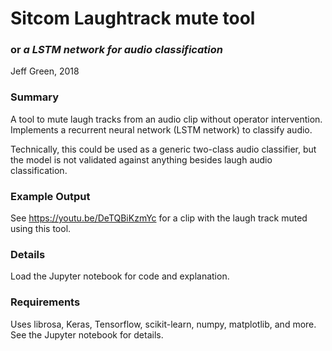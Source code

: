 # Sitcom Laughtrack mute tool 
### or *a LSTM network for audio classification*

Jeff Green, 2018

### Summary

A tool to mute laugh tracks from an audio clip without operator intervention.  Implements a recurrent neural network (LSTM network) to classify audio.

Technically, this could be used as a generic two-class audio classifier, but the model is not validated against anything besides laugh audio classification.

### Example Output

See https://youtu.be/DeTQBiKzmYc for a clip with the laugh track muted using this tool.

### Details

Load the Jupyter notebook for code and explanation.

### Requirements

Uses librosa, Keras, Tensorflow, scikit-learn, numpy, matplotlib, and more.  See the Jupyter notebook for details.
